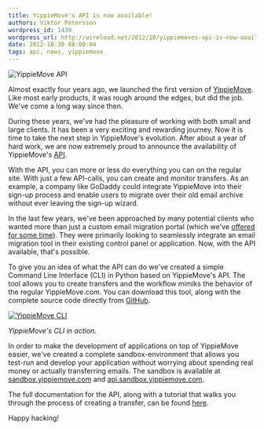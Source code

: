 ```yaml
---
title: YippieMove's API is now available!
authors: Viktor Petersson
wordpress_id: 1439
wordpress_url: http://wireload.net/2012/10/yippiemoves-api-is-now-available/
date: 2012-10-30 08:00:04
tags: api, news, yippiemove
---
```


![YippieMove API](/uploads/2012/10/yippiemove_api.png)


Almost exactly four years ago, we launched the first version of
[YippieMove](http://www.yippiemove.com/). Like most early products, it
was rough around the edges, but did the job. We've come a long way since
then.

During these years, we've had the pleasure of working with both small
and large clients. It has been a very exciting and rewarding journey.
Now it is time to take the next step in YippieMove's evolution. After
about a year of hard work, we are now extremely proud to announce the
availability of YippieMove's [API](http://www.yippiemove.com/help/api.html).

With the API, you can more or less do everything you can on the regular
site. With just a few API-calls, you can create and monitor transfers.
As an example, a company like GoDaddy could integrate YippieMove into
their sign-up process and enable users to migrate over their old email
archive without ever leaving the sign-up wizard.

In the last few years, we've been approached by many potential clients
who wanted more than just a custom email migration portal (which we've
[offered for some
time](http://www.yippiemove.com/help/custom_domain.html)). They were
primarily looking to seamlessly integrate an email migration tool in
their existing control panel or application. Now, with the API
available, that's possible.

To give you an idea of what the API can do we've created a simple
Command Line Interface (CLI) in Python based on YippieMove's API. The
tool allows you to create transfers and the workflow mimiks the behavior
of the regular YippieMove.com. You can download this tool, along with
the complete source code directly from
[GitHub](https://github.com/wireload/yippiemove-cli).

[![](/uploads/2012/10/YippieMove_CLI-580x430.png "YippieMove CLI")](/uploads/2012/10/YippieMove_CLI.png)

*YippieMove's CLI in action.*

In order to make the development of applications on top of YippieMove
easier, we've created a complete sandbox-environment that allows you
test-run and develop your application without worrying about spending
real money or actually transferring emails. The sandbox is available at
[sandbox.yippiemove.com](http://sandbox.yippiemove.com) and
[api.sandbox.yippiemove.com](http://api.sandbox.yippiemove.com).

The full documentation for the API, along with a tutorial that walks you
through the process of creating a transfer, can be found
[here](http://www.yippiemove.com/help/api.html).

Happy hacking!

